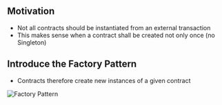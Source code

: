 ## Motivation
*   Not all contracts should be instantiated from an external transaction
*   This makes sense when a contract shall be created not only once (no Singleton)

## Introduce the Factory Pattern
*   Contracts therefore create new instances of a given contract

![Factory Pattern](https://github.com/BlockchainRepos/ethereum-smart-contracts/blob/master/resources/FactoryPattern.PNG)
